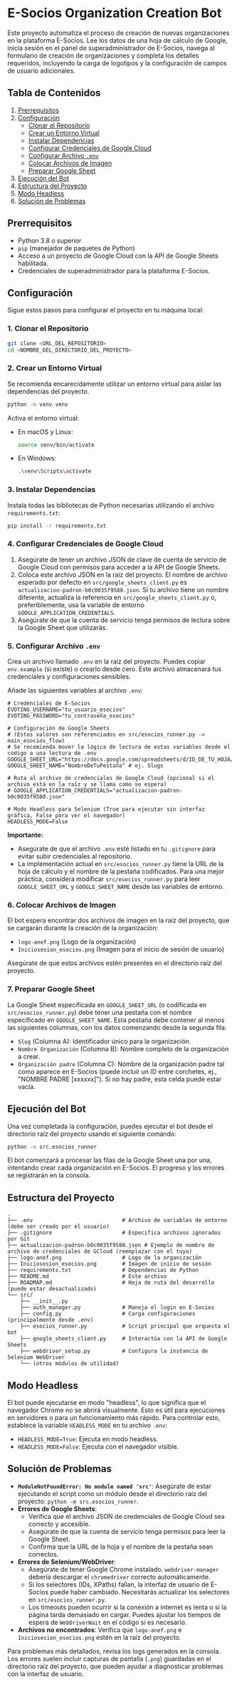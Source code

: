 # E-Socios Organization Creation Bot

Este proyecto automatiza el proceso de creación de nuevas organizaciones en la plataforma E-Socios. Lee los datos de una hoja de cálculo de Google, inicia sesión en el panel de superadministrador de E-Socios, navega al formulario de creación de organizaciones y completa los detalles requeridos, incluyendo la carga de logotipos y la configuración de campos de usuario adicionales.

## Tabla de Contenidos
1.  [Prerrequisitos](#prerrequisitos)
2.  [Configuración](#configuración)
    *   [Clonar el Repositorio](#1-clonar-el-repositorio)
    *   [Crear un Entorno Virtual](#2-crear-un-entorno-virtual)
    *   [Instalar Dependencias](#3-instalar-dependencias)
    *   [Configurar Credenciales de Google Cloud](#4-configurar-credenciales-de-google-cloud)
    *   [Configurar Archivo `.env`](#5-configurar-archivo-env)
    *   [Colocar Archivos de Imagen](#6-colocar-archivos-de-imagen)
    *   [Preparar Google Sheet](#7-preparar-google-sheet)
3.  [Ejecución del Bot](#ejecución-del-bot)
4.  [Estructura del Proyecto](#estructura-del-proyecto)
5.  [Modo Headless](#modo-headless)
6.  [Solución de Problemas](#solución-de-problemas)

## Prerrequisitos
*   Python 3.8 o superior
*   `pip` (manejador de paquetes de Python)
*   Acceso a un proyecto de Google Cloud con la API de Google Sheets habilitada.
*   Credenciales de superadministrador para la plataforma E-Socios.

## Configuración

Sigue estos pasos para configurar el proyecto en tu máquina local:

### 1. Clonar el Repositorio
```bash
git clone <URL_DEL_REPOSITORIO>
cd <NOMBRE_DEL_DIRECTORIO_DEL_PROYECTO>
```

### 2. Crear un Entorno Virtual
Se recomienda encarecidamente utilizar un entorno virtual para aislar las dependencias del proyecto.
```bash
python -m venv venv
```
Activa el entorno virtual:
*   En macOS y Linux:
    ```bash
    source venv/bin/activate
    ```
*   En Windows:
    ```bash
    .\venv\Scripts\activate
    ```

### 3. Instalar Dependencias
Instala todas las bibliotecas de Python necesarias utilizando el archivo `requirements.txt`:
```bash
pip install -r requirements.txt
```

### 4. Configurar Credenciales de Google Cloud
1.  Asegúrate de tener un archivo JSON de clave de cuenta de servicio de Google Cloud con permisos para acceder a la API de Google Sheets.
2.  Coloca este archivo JSON en la raíz del proyecto. El nombre de archivo esperado por defecto en `src/google_sheets_client.py` es `actualizacion-padron-b0c0035f9580.json`. Si tu archivo tiene un nombre diferente, actualiza la referencia en `src/google_sheets_client.py` o, preferiblemente, usa la variable de entorno `GOOGLE_APPLICATION_CREDENTIALS`.
3.  Asegúrate de que la cuenta de servicio tenga permisos de lectura sobre la Google Sheet que utilizarás.

### 5. Configurar Archivo `.env`
Crea un archivo llamado `.env` en la raíz del proyecto. Puedes copiar `env.example` (si existe) o crearlo desde cero. Este archivo almacenará tus credenciales y configuraciones sensibles.

Añade las siguientes variables al archivo `.env`:

```plaintext
# Credenciales de E-Socios
EVOTING_USERNAME="tu_usuario_esocios"
EVOTING_PASSWORD="tu_contraseña_esocios"

# Configuración de Google Sheets
# (Estos valores son referenciados en src/esocios_runner.py -> main_esocios_flow)
# Se recomienda mover la lógica de lectura de estas variables desde el código a una lectura de .env
GOOGLE_SHEET_URL="https://docs.google.com/spreadsheets/d/ID_DE_TU_HOJA/edit"
GOOGLE_SHEET_NAME="NombreDeTuPestaña" # ej. Slugs

# Ruta al archivo de credenciales de Google Cloud (opcional si el archivo está en la raíz y se llama como se espera)
# GOOGLE_APPLICATION_CREDENTIALS="actualizacion-padron-b0c0035f9580.json"

# Modo Headless para Selenium (True para ejecutar sin interfaz gráfica, False para ver el navegador)
HEADLESS_MODE=False
```

**Importante:**
*   Asegúrate de que el archivo `.env` esté listado en tu `.gitignore` para evitar subir credenciales al repositorio.
*   La implementación actual en `src/esocios_runner.py` tiene la URL de la hoja de cálculo y el nombre de la pestaña codificados. Para una mejor práctica, considera modificar `src/esocios_runner.py` para leer `GOOGLE_SHEET_URL` y `GOOGLE_SHEET_NAME` desde las variables de entorno.

### 6. Colocar Archivos de Imagen
El bot espera encontrar dos archivos de imagen en la raíz del proyecto, que se cargarán durante la creación de la organización:
*   `logo-anef.png` (Logo de la organización)
*   `Iniciosesion_esocios.png` (Imagen para el inicio de sesión de usuario)

Asegúrate de que estos archivos estén presentes en el directorio raíz del proyecto.

### 7. Preparar Google Sheet
La Google Sheet especificada en `GOOGLE_SHEET_URL` (o codificada en `src/esocios_runner.py`) debe tener una pestaña con el nombre especificado en `GOOGLE_SHEET_NAME`. Esta pestaña debe contener al menos las siguientes columnas, con los datos comenzando desde la segunda fila:
*   `Slug` (Columna A): Identificador único para la organización.
*   `Nombre Organización` (Columna B): Nombre completo de la organización a crear.
*   `Organización padre` (Columna C): Nombre de la organización padre tal como aparece en E-Socios (puede incluir un ID entre corchetes, ej., "NOMBRE PADRE [xxxxxx]"). Si no hay padre, esta celda puede estar vacía.

## Ejecución del Bot

Una vez completada la configuración, puedes ejecutar el bot desde el directorio raíz del proyecto usando el siguiente comando:

```bash
python -m src.esocios_runner
```

El bot comenzará a procesar las filas de la Google Sheet una por una, intentando crear cada organización en E-Socios. El progreso y los errores se registrarán en la consola.

## Estructura del Proyecto

```
.
├── .env                            # Archivo de variables de entorno (debe ser creado por el usuario)
├── .gitignore                      # Especifica archivos ignorados por Git
├── actualizacion-padron-b0c0035f9580.json # Ejemplo de nombre de archivo de credenciales de GCloud (reemplazar con el tuyo)
├── logo-anef.png                   # Logo de la organización
├── Iniciosesion_esocios.png        # Imagen de inicio de sesión
├── requirements.txt                # Dependencias de Python
├── README.md                       # Este archivo
├── ROADMAP.md                      # Hoja de ruta del desarrollo (puede estar desactualizado)
└── src/
    ├── __init__.py
    ├── auth_manager.py             # Maneja el login en E-Socios
    ├── config.py                   # Carga configuraciones (principalmente desde .env)
    ├── esocios_runner.py           # Script principal que orquesta el bot
    ├── google_sheets_client.py     # Interactúa con la API de Google Sheets
    ├── webdriver_setup.py          # Configura la instancia de Selenium WebDriver
    └── (otros módulos de utilidad)
```

## Modo Headless

El bot puede ejecutarse en modo "headless", lo que significa que el navegador Chrome no se abrirá visualmente. Esto es útil para ejecuciones en servidores o para un funcionamiento más rápido.
Para controlar esto, establece la variable `HEADLESS_MODE` en tu archivo `.env`:
*   `HEADLESS_MODE=True`: Ejecuta en modo headless.
*   `HEADLESS_MODE=False`: Ejecuta con el navegador visible.

## Solución de Problemas

*   **`ModuleNotFoundError: No module named 'src'`**: Asegúrate de estar ejecutando el script como un módulo desde el directorio raíz del proyecto: `python -m src.esocios_runner`.
*   **Errores de Google Sheets**:
    *   Verifica que el archivo JSON de credenciales de Google Cloud sea correcto y accesible.
    *   Asegúrate de que la cuenta de servicio tenga permisos para leer la Google Sheet.
    *   Confirma que la URL de la hoja y el nombre de la pestaña sean correctos.
*   **Errores de Selenium/WebDriver**:
    *   Asegúrate de tener Google Chrome instalado. `webdriver-manager` debería descargar el `chromedriver` correcto automáticamente.
    *   Si los selectores (IDs, XPaths) fallan, la interfaz de usuario de E-Socios puede haber cambiado. Necesitarás actualizar los selectores en `src/esocios_runner.py`.
    *   Los timeouts pueden ocurrir si la conexión a internet es lenta o si la página tarda demasiado en cargar. Puedes ajustar los tiempos de espera de `WebDriverWait` en el código si es necesario.
*   **Archivos no encontrados**: Verifica que `logo-anef.png` e `Iniciosesion_esocios.png` estén en la raíz del proyecto.

Para problemas más detallados, revisa los logs generados en la consola. Los errores suelen incluir capturas de pantalla (`.png`) guardadas en el directorio raíz del proyecto, que pueden ayudar a diagnosticar problemas con la interfaz de usuario.
